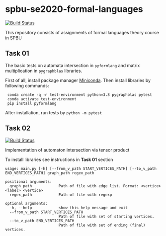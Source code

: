 # spbu-se2020-formal-languages
[![Build Status](https://travis-ci.com/KanashinDmitry/spbu-se2020-formal-languages.svg?branch=master)](https://travis-ci.com/KanashinDmitry/spbu-se2020-formal-languages)

This repository consists of assignments of formal languages theory course in SPBU

## Task 01 

The basic tests on automata intersection in ```pyformlang``` and matrix multiplication in ```pygraphblas``` libraries. 

First of all, install package manager [Miniconda](https://docs.conda.io/en/latest/miniconda.html "Miniconda installation"). Then install libraries by following commands:
 ```
  conda create -q -n test-environment python=3.8 pygraphblas pytest
  conda activate test-environment
  pip install pyformlang 
 ```

After installation, run tests by ```python -m pytest``` 

## Task 02
[![Build Status](https://travis-ci.com/KanashinDmitry/spbu-se2020-formal-languages.svg?branch=Task02)](https://travis-ci.com/KanashinDmitry/spbu-se2020-formal-languages)

Implementation of automaton intersection via tensor product

To install libraries see instructions in <strong>Task 01</strong> section

```
usage: main.py [-h] [--from_v_path START_VERTICES_PATH] [--to_v_path END_VERTICES_PATH] graph_path regex_path

positional arguments:
  graph_path            Path of file with edge list. Format: <vertice> <label> <vertice>
  regex_path            Path of file with regexp

optional arguments:
  -h, --help            show this help message and exit
  --from_v_path START_VERTICES_PATH
                        Path of file with set of starting vertices.
  --to_v_path END_VERTICES_PATH
                        Path of file with set of ending (final) vertices.
```
